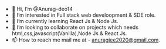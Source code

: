 - 👋 Hi, I’m @Anurag-deo14
- 👀 I’m interested in Full stack web develoopment & SDE role.
- 🌱 I’m currently learning React Js & Node Js.
- 💞️ I’m looking to collaborate on projects which needs html,css,javascript(Vanilla),Node Js & React Js.
- 📫 How to reach me mail me at - anuragjee2020@gmail.com.

<!---
Anurag-deo14/Anurag-deo14 is a ✨ special ✨ repository because its `README.md` (this file) appears on your GitHub profile.
You can click the Preview link to take a look at your changes.
--->
